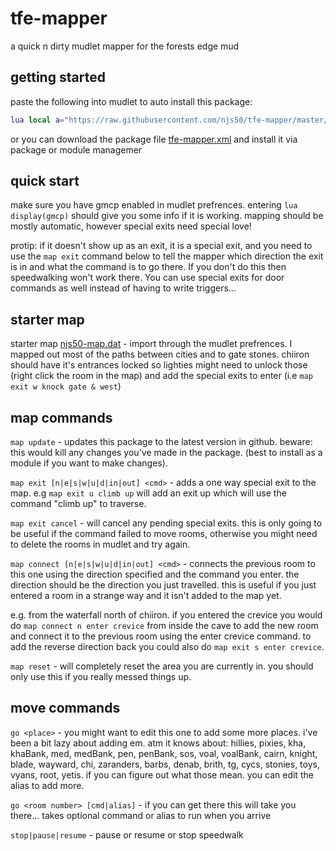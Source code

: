 # tfe-mapper
a quick n dirty mudlet mapper for the forests edge mud

## getting started

paste the following into mudlet to auto install this package:

```lua
lua local a="https://raw.githubusercontent.com/njs50/tfe-mapper/master/tfe-mapper.xml"local function b(c,d)if not d:find("tfe-mapper",1,true)then return end installPackage(d)os.remove(d)cecho("<lime_green>Package installed!\n")end registerAnonymousEventHandler("sysDownloadDone",b)downloadFile(getMudletHomeDir()..(a:ends("xml")and"/tfe-mapper.xml"or"/tfe-mapper.zip"),a)
```

or you can download the package file [tfe-mapper.xml](https://github.com/njs50/tfe-mapper/raw/master/tfe-mapper.xml) and install it via package or module managemer

## quick start

make sure you have gmcp enabled in mudlet prefrences. entering  `lua display(gmcp)` should give you some info if it is working.
mapping should be mostly automatic, however special exits need special love!

protip: if it doesn't show up as an exit, it is a special exit, and you need to use the `map exit` command below to tell the mapper which direction the exit is in and what the command is to go there. If you don't do this then speedwalking won't work there. You can use special exits for door commands as well instead of having to write triggers...

## starter map

starter map [njs50-map.dat](https://github.com/njs50/tfe-mapper/raw/master/njs50-map.dat) - import through the mudlet prefrences. I mapped out most of the paths between cities and to gate stones. chiiron should have it's entrances locked so lighties might need to unlock those (right click the room in the map) and add the special exits to enter (i.e `map exit w knock gate & west`)

## map commands

`map update` - updates this package to the latest version in github. beware: this would kill any changes you've made in the package. (best to install as a module if you want to make changes).

`map exit [n|e|s|w|u|d|in|out] <cmd>` - adds a one way special exit to the map. e.g `map exit u climb up` will add an exit up which will use the command "climb up" to traverse.

`map exit cancel` - will cancel any pending special exits. this is only going to be useful if the command failed to move rooms, otherwise you might need to delete the rooms in mudlet and try again.

`map connect [n|e|s|w|u|d|in|out] <cmd>` - connects the previous room to this one using the direction specified and the command you enter. the direction should be the direction you just travelled. this is useful if you just entered a room in a strange way and it isn't added to the map yet.

e.g. from the waterfall north of chiiron. if you entered the crevice you would do `map connect n enter crevice` from inside the cave to add the new room and connect it to the previous room using the enter crevice command. to add the reverse direction back you could also do `map exit s enter crevice`.

<!--
`map connect [n|e|s|w|u|d|in|out <room vnum> <room2 vnum>` - connects two rooms togeather using the specified direction -->

`map reset` - will completely reset the area you are currently in. you should only use this if you really messed things up.


## move commands

`go <place>` - you might want to edit this one to add some more places. i've been a bit lazy about adding em. atm it knows about: hillies, pixies, kha, khaBank, med, medBank, pen, penBank, sos, voal, voalBank, cairn, knight, blade, wayward, chi, zaranders, barbs, denab, brith, tg, cycs, stonies, toys, vyans, root, yetis. if you can figure out what those mean. you can edit the alias to add more.

`go <room number> [cmd|alias]` - if you can get there this will take you there... takes optional command or alias to run when you arrive

`stop|pause|resume` - pause or resume or stop speedwalk


